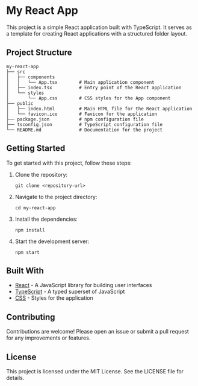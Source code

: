# My React App

This project is a simple React application built with TypeScript. It serves as a template for creating React applications with a structured folder layout.

## Project Structure

```
my-react-app
├── src
│   ├── components
│   │   └── App.tsx        # Main application component
│   ├── index.tsx          # Entry point of the React application
│   └── styles
│       └── App.css        # CSS styles for the App component
├── public
│   ├── index.html         # Main HTML file for the React application
│   └── favicon.ico        # Favicon for the application
├── package.json           # npm configuration file
├── tsconfig.json          # TypeScript configuration file
└── README.md              # Documentation for the project
```

## Getting Started

To get started with this project, follow these steps:

1. Clone the repository:
   ```
   git clone <repository-url>
   ```

2. Navigate to the project directory:
   ```
   cd my-react-app
   ```

3. Install the dependencies:
   ```
   npm install
   ```

4. Start the development server:
   ```
   npm start
   ```

## Built With

- [React](https://reactjs.org/) - A JavaScript library for building user interfaces
- [TypeScript](https://www.typescriptlang.org/) - A typed superset of JavaScript
- [CSS](https://www.w3.org/Style/CSS/) - Styles for the application

## Contributing

Contributions are welcome! Please open an issue or submit a pull request for any improvements or features.

## License

This project is licensed under the MIT License. See the LICENSE file for details.